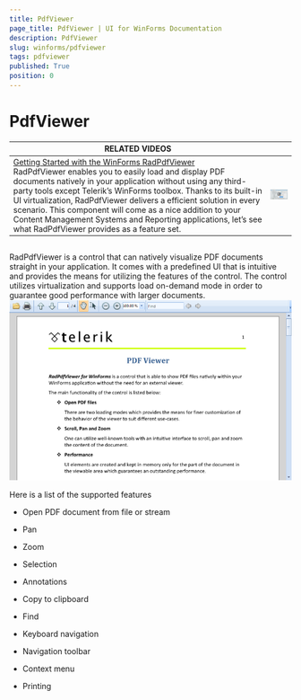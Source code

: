 ```yaml
---
title: PdfViewer
page_title: PdfViewer | UI for WinForms Documentation
description: PdfViewer
slug: winforms/pdfviewer
tags: pdfviewer
published: True
position: 0
---
```


# PdfViewer




| RELATED VIDEOS |  |
| ------ | --- |
|[Getting Started with the WinForms RadPdfViewer](http://tv.telerik.com/watch/radcontrols-for-winforms/getting-started-with-the-winforms-radpdfviewer)<br>RadPdfViewer enables you to easily load and display PDF documents natively in your application without using any third-party tools except Telerik’s WinForms toolbox. Thanks to its built-in UI virtualization, RadPdfViewer delivers a efficient solution in every scenario. This component will come as a nice addition to your Content Management Systems and Reporting applications, let’s see what RadPdfViewer provides as a feature set.|![pdfviewer-overview 002](images/pdfviewer-overview002.png)|

## 

RadPdfViewer is a control that can natively visualize PDF documents straight in your application. It comes with a predefined UI that is intuitive and provides the means for utilizing the features of the control. The control utilizes virtualization and supports load on-demand mode in order to guarantee good performance with larger documents. <br>![pdfviewer-overview 001](images/pdfviewer-overview001.png)

Here is a list of the supported features

* Open PDF document from file or stream

* Pan

* Zoom

* Selection

* Annotations

* Copy to clipboard

* Find

* Keyboard navigation

* Navigation toolbar

* Context menu

* Printing